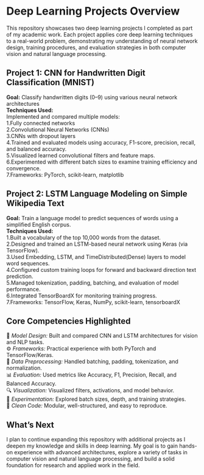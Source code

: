 # Deep Learning Projects Overview
This repository showcases two deep learning projects I completed as part of my academic work. Each project applies core deep learning techniques to a real-world 
problem, demonstrating my understanding of neural network design, training procedures, and evaluation strategies in both computer vision and natural language processing.  

## Project 1: CNN for Handwritten Digit Classification (MNIST)
**Goal:** Classify handwritten digits (0–9) using various neural network architectures  
**Techniques Used:**  
Implemented and compared multiple models:  
1.Fully connected networks  
2.Convolutional Neural Networks (CNNs)  
3.CNNs with dropout layers  
4.Trained and evaluated models using accuracy, F1-score, precision, recall, and balanced accuracy.  
5.Visualized learned convolutional filters and feature maps.  
6.Experimented with different batch sizes to examine training efficiency and convergence.  
7.Frameworks: PyTorch, scikit-learn, matplotlib  

## Project 2: LSTM Language Modeling on Simple Wikipedia Text  
**Goal:** Train a language model to predict sequences of words using a simplified English corpus.  
**Techniques Used:**  
1.Built a vocabulary of the top 10,000 words from the dataset.  
2.Designed and trained an LSTM-based neural network using Keras (via TensorFlow).  
3.Used Embedding, LSTM, and TimeDistributed(Dense) layers to model word sequences.  
4.Configured custom training loops for forward and backward direction text prediction.  
5.Managed tokenization, padding, batching, and evaluation of model performance.  
6.Integrated TensorBoardX for monitoring training progress.  
7.Frameworks: TensorFlow, Keras, NumPy, scikit-learn, tensorboardX  

## Core Competencies Highlighted
🧠 *Model Design:* Built and compared CNN and LSTM architectures for vision and NLP tasks.  
⚙️ *Frameworks:* Practical experience with both PyTorch and TensorFlow/Keras.  
🧹 *Data Preprocessing:* Handled batching, padding, tokenization, and normalization.  
📊 *Evaluation:* Used metrics like Accuracy, F1, Precision, Recall, and Balanced Accuracy.  
🔍 *Visualization:* Visualized filters, activations, and model behavior.  
🚀 *Experimentation:* Explored batch sizes, depth, and training strategies.  
📁 *Clean Code:* Modular, well-structured, and easy to reproduce.  

## What’s Next
I plan to continue expanding this repository with additional projects as I deepen my knowledge and skills in deep learning. My goal is to gain hands-on experience with advanced architectures, explore a variety of tasks in computer vision and natural language processing, and build a solid foundation for research and applied work in the field.









